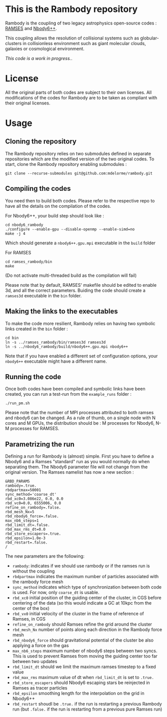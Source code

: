 # This is the Rambody repository

Rambody is the coupling of two legacy astrophysics open-source codes : [RAMSES](https://bitbucket.org/rteyssie/ramses/) and [Nbody6++](https://github.com/nbody6ppgpu/Nbody6PPGPU-beijing).

This coupling allows the resolution of collisional systems such as globular-clusters in collisionless environment such as giant molecular clouds, galaxies or cosmological environment.

*This code is a work in progress.*.

# License

All the original parts of both codes are subject to their own licenses. All modifications of the codes for Rambody are to be taken as compliant with their original licenses.

# Usage

## Cloning the repository

The Rambody repository relies on two submodules defined in separate repositories which are the modified version of the two original codes. To start, clone the Rambody repository enabling submodules :

```
git clone --recurse-submodules git@github.com:mdelorme/rambody.git
```

## Compiling the codes

You need then to build both codes. Please refer to the respective repo to have all the details on the compilation of the codes.

For Nbody6++, your build step should look like :

```
cd nbody6_rambody
./configure --enable-gpu --disable-openmp --enable-simd=no
make -j 4
```

Which should generate a `nbody6++.gpu.mpi` executable in the `build` folder

For RAMSES

```
cd ramses_rambody/bin
make
```

(Do not activate multi-threaded build as the compilation will fail)

Please note that by default, RAMSES' makefile should be edited to enable 3d, and all the correct parameters.
Buiding the code should create a `ramses3d` executable in the `bin` folder.

## Making the links to the executables

To make the code more resilient, Rambody relies on having two symbolic links created in the `bin` folder :

```
cd bin
ln -s ../ramses_rambody/bin/ramses3d ramses3d
ln -s ../nbody6_rambody/build/nbody6++.gpu.mpi nbody6++
```

Note that if you have enabled a different set of configuration options, your `nbody6++` executable might have a different name.

## Running the code

Once both codes have been compiled and symbolic links have been created, you can run a test-run from the `example_runs` folder :

```
./run_pm.sh
```

Please note that the number of MPI processes attributed to both ramses and nbody6 can be changed. As a rule of thumb, on a single node with N cores and M GPUs, the distribution should be : M processes for Nbody6, N-M processes for RAMSES.


## Parametrizing the run

Defining a run for Rambody is (almost) simple. First you have to define a Nbody6 and a Ramses "standard" run as you would normally do when separating them.
The Nbody6 parameter file will not change from the original version.
The Ramses namelist has now a new section :

```
&RBD_PARAMS
rambody=.true.
rbdpartmax=50001
sync_method='coarse_dt'
rbd_xc0=3.086e22, 0.0, 0.0
rbd_vc0=0.0, 6555006, 0.0
refine_on_rambody=.false.
rbd_mesh_Nx=5
rbd_nbody6_force=.false.
max_nb6_steps=1
rbd_limit_dt=.false.
rbd_max_rms_dt=0.0
rbd_store_escapers=.true.
rbd_epsilon=1.0e-3
rbd_restart=.false.
/
```

The new parameters are the following: 
 * `rambody`: indicates if we should use rambody or if the ramses run is without the coupling
 * `rbdpartmax` indicates the maximum number of particles associated with the rambody force mesh
 * `sync_method` indicates which type of synchronization between both code is used. For now, only `coarse_dt` is usable.
 * `rbd_xc0` initial position of the guiding center of the cluster, in CGS before centering of the data (so this would indicate a GC at 10kpc from the center of the box)
 * `rbd_vx0` initial velocity of the cluster in the frame of reference of Ramses, in CGS
 * `refine_on_rambody` should Ramses refine the grid around the cluster
 * `rbd_mesh_Nx` number of points along each direction in the Rambody force mesh
 * `rbd_nbody6_force` should gravitational potential of the cluster be also applying a force on the gas
 * `max_nb6_steps` maximum number of nbody6 steps between two syncs. This is used to prevent Ramses from moving the guiding center too far between two updates
 * `rbd_limit_dt` should we limit the maximum ramses timestep to a fixed value
 * `rbd_max_rms` maximum value of dt when `rbd_limit_dt` is set to `.true.`
 * `rbd_store_escapers` should Nbody6 escaping stars be reinjected in Ramses as tracer particles
 * `rbd_epsilon` smoothing length for the interpolation on the grid in Nbody6++
 * `rbd_restart` shoudl be `.true.` if the run is restarting a previous Rambody run (but `.false.` if the run is restarting from a previous pure Ramses run)

